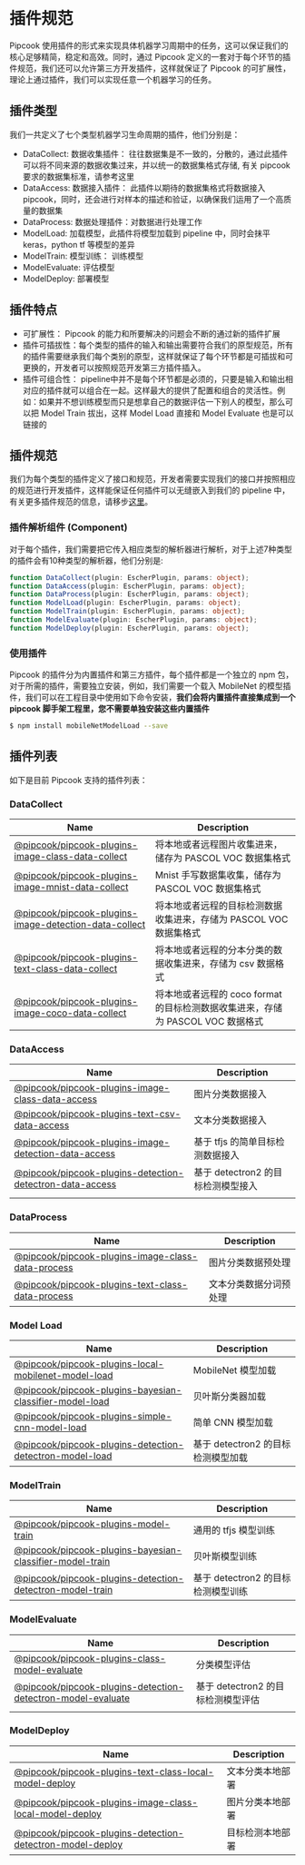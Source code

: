 # 插件规范

Pipcook 使用插件的形式来实现具体机器学习周期中的任务，这可以保证我们的核心足够精简，稳定和高效。同时，通过 Pipcook 定义的一套对于每个环节的插件规范，我们还可以允许第三方开发插件，这样就保证了 Pipcook 的可扩展性，理论上通过插件，我们可以实现任意一个机器学习的任务。

## 插件类型

我们一共定义了七个类型机器学习生命周期的插件，他们分别是：

- DataCollect: 数据收集插件： 往往数据集是不一致的，分散的，通过此插件可以将不同来源的数据收集过来，并以统一的数据集格式存储, 有关 pipcook 要求的数据集标准，请参考这里
- DataAccess: 数据接入插件： 此插件以期待的数据集格式将数据接入pipcook，同时，还会进行对样本的描述和验证，以确保我们运用了一个高质量的数据集
- DataProcess: 数据处理插件：对数据进行处理工作
- ModelLoad: 加载模型，此插件将模型加载到 pipeline 中，同时会抹平 keras，python tf 等模型的差异
- ModelTrain: 模型训练： 训练模型
- ModelEvaluate: 评估模型
- ModelDeploy: 部署模型

## 插件特点

- 可扩展性： Pipcook 的能力和所要解决的问题会不断的通过新的插件扩展
- 插件可插拔性：每个类型的插件的输入和输出需要符合我们的原型规范，所有的插件需要继承我们每个类别的原型，这样就保证了每个环节都是可插拔和可更换的，开发者可以按照规范开发第三方插件插入。
- 插件可组合性： pipeline中并不是每个环节都是必须的，只要是输入和输出相对应的插件就可以组合在一起。这样最大的提供了配置和组合的灵活性。例如：如果并不想训练模型而只是想拿自己的数据评估一下别人的模型，那么可以把 Model Train 拔出，这样 Model Load 直接和 Model Evaluate 也是可以链接的

## 插件规范

我们为每个类型的插件定义了接口和规范，开发者需要实现我们的接口并按照相应的规范进行开发插件，这样能保证任何插件可以无缝嵌入到我们的 pipeline 中，有关更多插件规范的信息，请移步[这里](../devel/developer-guide.md)。

### 插件解析组件 (Component)

对于每个插件，我们需要把它传入相应类型的解析器进行解析，对于上述7种类型的插件会有10种类型的解析器，他们分别是:

```ts
function DataCollect(plugin: EscherPlugin, params: object);
function DataAccess(plugin: EscherPlugin, params: object);
function DataProcess(plugin: EscherPlugin, params: object);
function ModelLoad(plugin: EscherPlugin, params: object);
function ModelTrain(plugin: EscherPlugin, params: object);
function ModelEvaluate(plugin: EscherPlugin, params: object);
function ModelDeploy(plugin: EscherPlugin, params: object);
```

### 使用插件

Pipcook 的插件分为内置插件和第三方插件，每个插件都是一个独立的 npm 包，对于所需的插件，需要独立安装，例如，我们需要一个载入 MobileNet 的模型插件，我们可以在工程目录中使用如下命令安装，**我们会将内置插件直接集成到一个 pipcook 脚手架工程里，您不需要单独安装这些内置插件**

```sh
$ npm install mobileNetModelLoad --save
```

## 插件列表

如下是目前 Pipcook 支持的插件列表：

### DataCollect

| Name | Description |
| --- | --- |
| [@pipcook/pipcook-plugins-image-class-data-collect](/zh-cn/plugins/%40pipcook-pipcook-plugins-image-class-data-collect-zh.md) | 将本地或者远程图片收集进来，储存为 PASCOL VOC 数据集格式 |
| [@pipcook/pipcook-plugins-image-mnist-data-collect](/zh-cn/plugins/%40pipcook-pipcook-plugins-image-mnist-data-collect-zh.md) | Mnist 手写数据集收集，储存为 PASCOL VOC 数据集格式 |
| [@pipcook/pipcook-plugins-image-detection-data-collect](/zh-cn/plugins/%40pipcook-pipcook-plugins-image-detection-data-collect-zh.md) | 将本地或者远程的目标检测数据收集进来，存储为 PASCOL VOC 数据集格式 |
| [@pipcook/pipcook-plugins-text-class-data-collect](/zh-cn/plugins/%40pipcook-pipcook-plugins-text-class-data-collect-zh.md) | 将本地或者远程的分本分类的数据收集进来，存储为 csv 数据格式 |
| [@pipcook/pipcook-plugins-image-coco-data-collect](/zh-cn/plugins/%40pipcook-pipcook-plugins-image-coco-data-collect-zh.md) | 将本地或者远程的 coco format 的目标检测数据收集进来，存储为 PASCOL VOC 数据格式 |

### DataAccess

| Name | Description |
| --- | --- |
| [@pipcook/pipcook-plugins-image-class-data-access](/zh-cn/plugins/%40pipcook-pipcook-plugins-image-class-data-access-zh.md) | 图片分类数据接入 |
| [@pipcook/pipcook-plugins-text-csv-data-access](/zh-cn/plugins/%40pipcook-pipcook-plugins-text-csv-data-access-zh.md) | 文本分类数据接入 |
| [@pipcook/pipcook-plugins-image-detection-data-access](/zh-cn/plugins/%40pipcook-pipcook-plugins-image-detection-data-access-zh.md) | 基于 tfjs 的简单目标检测数据接入 |
| [@pipcook/pipcook-plugins-detection-detectron-data-access](/zh-cn/plugins/%40pipcook-pipcook-plugins-detection-detectron-data-access-zh.md) | 基于 detectron2 的目标检测模型接入 |
|  |  |

### DataProcess

| Name | Description |
| --- | --- |
| [@pipcook/pipcook-plugins-image-class-data-process](/zh-cn/plugins/%40pipcook-pipcook-plugins-image-class-data-process-zh.md) | 图片分类数据预处理 |
| [@pipcook/pipcook-plugins-text-class-data-process](/zh-cn/plugins/%40pipcook-pipcook-plugins-text-class-data-process-zh.md) | 文本分类数据分词预处理 |



### Model Load

| Name | Description |
| --- | --- |
| [@pipcook/pipcook-plugins-local-mobilenet-model-load](/zh-cn/plugins/%40pipcook-pipcook-plugins-local-mobilenet-model-load-zh.md) | MobileNet 模型加载 |
| [@pipcook/pipcook-plugins-bayesian-classifier-model-load](/zh-cn/plugins/%40pipcook-pipcook-plugins-bayesian-classifier-model-load-zh.md) | 贝叶斯分类器加载 |
| [@pipcook/pipcook-plugins-simple-cnn-model-load](/zh-cn/plugins/%40pipcook-pipcook-plugins-simple-cnn-model-load-zh.md) | 简单 CNN 模型加载 |
| [@pipcook/pipcook-plugins-detection-detectron-model-load](/zh-cn/plugins/%40pipcook-pipcook-plugins-detection-detectron-model-load-zh.md) | 基于 detectron2 的目标检测模型加载 |

### ModelTrain

| Name | Description |
| --- | --- |
| [@pipcook/pipcook-plugins-model-train](/zh-cn/plugins/%40pipcook-pipcook-plugins-model-train-zh.md) | 通用的 tfjs 模型训练 |
| [@pipcook/pipcook-plugins-bayesian-classifier-model-train](/zh-cn/plugins/%40pipcook-pipcook-plugins-bayesian-classifier-model-train-zh.md) | 贝叶斯模型训练 |
| [@pipcook/pipcook-plugins-detection-detectron-model-train](/zh-cn/plugins/%40pipcook-pipcook-plugins-detection-detectron-model-train-zh.md) | 基于 detectron2 的目标检测模型训练 |

### ModelEvaluate

| Name | Description |
| --- | --- |
| [@pipcook/pipcook-plugins-class-model-evaluate](/zh-cn/plugins/%40pipcook-pipcook-plugins-class-model-evaluate-zh.md) | 分类模型评估 |
| [@pipcook/pipcook-plugins-detection-detectron-model-evaluate](/zh-cn/plugins/%40pipcook-pipcook-plugins-detection-detectron-model-evaluate-zh.md) | 基于 detectron2 的目标检测模型评估 |
|  |  |

### ModelDeploy

| Name | Description |
| --- | --- |
| [@pipcook/pipcook-plugins-text-class-local-model-deploy](/zh-cn/plugins/%40pipcook-pipcook-plugins-text-class-local-model-deploy-zh.md) | 文本分类本地部署 |
| [@pipcook/pipcook-plugins-image-class-local-model-deploy](/zh-cn/plugins/%40pipcook-pipcook-plugins-image-class-local-model-deploy-zh.md) | 图片分类本地部署 |
| [@pipcook/pipcook-plugins-detection-detectron-model-deploy](/zh-cn/plugins/%40pipcook-pipcook-plugins-detection-detectron-model-deploy-zh.md) | 目标检测本地部署 |
